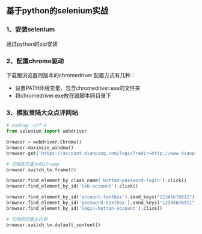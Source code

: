 ## 基于python的selenium实战

### 1、安装selenium
通过python的pip安装

### 2、配置chrome驱动
下载跟浏览器同版本的chromedriver
配置方式有几种：
* 设置PATH环境变量，包含chromedriver.exe的文件夹
* 将chromedriver.exe放在跟脚本同目录下

### 3、模拟登陆大众点评网站

```python
# coding: utf-8
from selenium import webdriver

browser = webdriver.Chrome()
browser.maximize_window()
browser.get('https://account.dianping.com/login?redir=http://www.dianping.com')

# 切换到页面中的iframe
browser.switch_to.frame(0)

browser.find_element_by_class_name('bottom-password-login').click()
browser.find_element_by_id('tab-account').click()

browser.find_element_by_id('account-textbox').send_keys("12345678911")
browser.find_element_by_id('password-textbox').send_keys("12345678911")
browser.find_element_by_id('login-button-account').click()

# 切换回页面主内容
browser.switch_to.default_content()
```